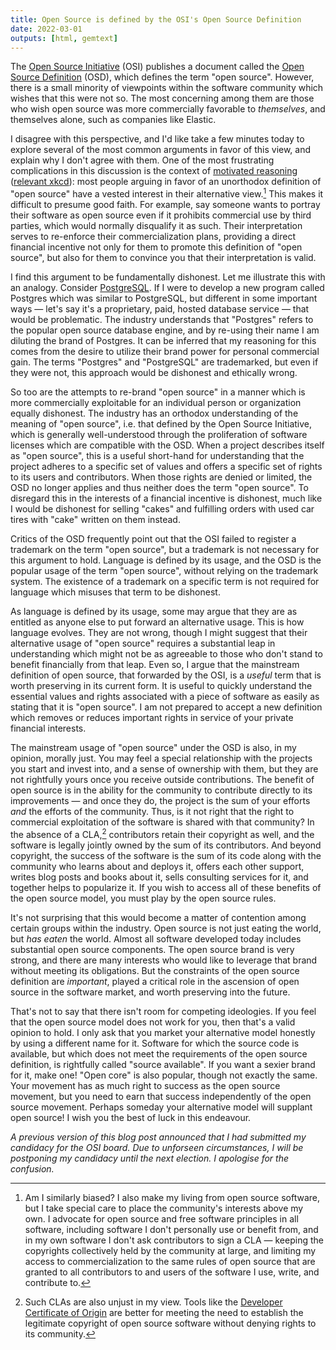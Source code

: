 ```yaml
---
title: Open Source is defined by the OSI's Open Source Definition
date: 2022-03-01
outputs: [html, gemtext]
---
```


The [Open Source Initiative] (OSI) publishes a document called the [Open Source
Definition] (OSD), which defines the term "open source". However, there is a
small minority of viewpoints within the software community which wishes that
this were not so. The most concerning among them are those who wish open source
was more commercially favorable to *themselves*, and themselves alone, such as
companies like Elastic.

[Open Source Initiative]: https://opensource.org
[Open Source Definition]: https://opensource.org/osd

I disagree with this perspective, and I'd like take a few minutes today to
explore several of the most common arguments in favor of this view, and explain
why I don't agree with them. One of the most frustrating complications in this
discussion is the context of [motivated reasoning] ([relevant xkcd]): most
people arguing in favor of an unorthodox definition of "open source" have a
vested interest in their alternative view.[^bias] This makes it difficult to
presume good faith. For example, say someone wants to portray their software as
open source even if it prohibits commercial use by third parties, which would
normally disqualify it as such. Their interpretation serves to re-enforce their
commercialization plans, providing a direct financial incentive not only for
them to promote this definition of "open source", but also for them to convince
you that their interpretation is valid.

[motivated reasoning]: https://en.wikipedia.org/wiki/Motivated_reasoning
[relevant xkcd]: https://xkcd.com/2167

[^bias]: Am I similarly biased? I also make my living from open source software,
  but I take special care to place the community's interests above my own. I
  advocate for open source and free software principles in all software,
  including software I don't personally use or benefit from, and in my own
  software I don't ask contributors to sign a CLA &mdash; keeping the copyrights
  collectively held by the community at large, and limiting my access to
  commercialization to the same rules of open source that are granted to all
  contributors to and users of the software I use, write, and contribute to.

I find this argument to be fundamentally dishonest. Let me illustrate this with
an analogy. Consider [PostgreSQL]. If I were to develop a new program called
Postgres which was similar to PostgreSQL, but different in some important ways
&mdash; let's say it's a proprietary, paid, hosted database service &mdash; that
would be problematic. The industry understands that "Postgres" refers to the
popular open source database engine, and by re-using their name I am diluting
the brand of Postgres. It can be inferred that my reasoning for this comes from
the desire to utilize their brand power for personal commercial gain. The terms
"Postgres" and "PostgreSQL" are trademarked, but even if they were not, this
approach would be dishonest and ethically wrong.

[PostgreSQL]: https://www.postgresql.org

So too are the attempts to re-brand "open source" in a manner which is more
commercially exploitable for an individual person or organization equally
dishonest. The industry has an orthodox understanding of the meaning of "open
source", i.e. that defined by the Open Source Initiative, which is generally
well-understood through the proliferation of software licenses which are
compatible with the OSD. When a project describes itself as "open source",
this is a useful short-hand for understanding that the project adheres to a
specific set of values and offers a specific set of rights to its users and
contributors. When those rights are denied or limited, the OSD no longer applies
and thus neither does the term "open source". To disregard this in the interests
of a financial incentive is dishonest, much like I would be dishonest for
selling "cakes" and fulfilling orders with used car tires with "cake" written on
them instead.

Critics of the OSD frequently point out that the OSI failed to register a
trademark on the term "open source", but a trademark is not necessary for this
argument to hold. Language is defined by its usage, and the OSD is the popular
usage of the term "open source", without relying on the trademark system. The
existence of a trademark on a specific term is not required for language which
misuses that term to be dishonest.

As language is defined by its usage, some may argue that they are as entitled as
anyone else to put forward an alternative usage. This is how language evolves.
They are not wrong, though I might suggest that their alternative usage of "open
source" requires a substantial leap in understanding which might not be as
agreeable to those who don't stand to benefit financially from that leap. Even
so, I argue that the mainstream definition of open source, that forwarded by the
OSI, is a *useful* term that is worth preserving in its current form. It is
useful to quickly understand the essential values and rights associated with a
piece of software as easily as stating that it is "open source". I am not
prepared to accept a new definition which removes or reduces important rights in
service of your private financial interests.

The mainstream usage of "open source" under the OSD is also, in my opinion,
morally just. You may feel a special relationship with the projects you start
and invest into, and a sense of ownership with them, but they are not rightfully
yours once you receive outside contributions. The benefit of open source is in
the ability for the community to contribute directly to its improvements &mdash;
and once they do, the project is the sum of your efforts *and* the efforts of
the community. Thus, is it not right that the right to commercial exploitation
of the software is shared with that community? In the absence of a CLA,[^cla]
contributors retain their copyright as well, and the software is legally jointly
owned by the sum of its contributors. And beyond copyright, the success of the
software is the sum of its code along with the community who learns about and
deploys it, offers each other support, writes blog posts and books about it,
sells consulting services for it, and together helps to popularize it. If you
wish to access all of these benefits of the open source model, you must play by
the open source rules.

[^cla]: Such CLAs are also unjust in my view. Tools like the [Developer
  Certificate of Origin] are better for meeting the need to establish the
  legitimate copyright of open source software without denying rights to its
  community.

[Developer Certificate of Origin]: https://developercertificate.org

It's not surprising that this would become a matter of contention among certain
groups within the industry. Open source is not just eating the world, but *has
eaten* the world. Almost all software developed today includes substantial open
source components. The open source brand is very strong, and there are many
interests who would like to leverage that brand without meeting its obligations.
But the constraints of the open source definition are *important*, played a
critical role in the ascension of open source in the software market, and worth
preserving into the future.

That's not to say that there isn't room for competing ideologies. If you feel
that the open source model does not work for you, then that's a valid opinion to
hold. I only ask that you market your alternative model honestly by using a
different name for it. Software for which the source code is available, but
which does not meet the requirements of the open source definition, is
rightfully called "source available". If you want a sexier brand for it, make
one! "Open core" is also popular, though not exactly the same. Your movement has
as much right to success as the open source movement, but you need to earn that
success independently of the open source movement. Perhaps someday your
alternative model will supplant open source! I wish you the best of luck in this
endeavour.

*A previous version of this blog post announced that I had submitted my
candidacy for the OSI board. Due to unforseen circumstances, I will be
postponing my candidacy until the next election. I apologise for the confusion.*
